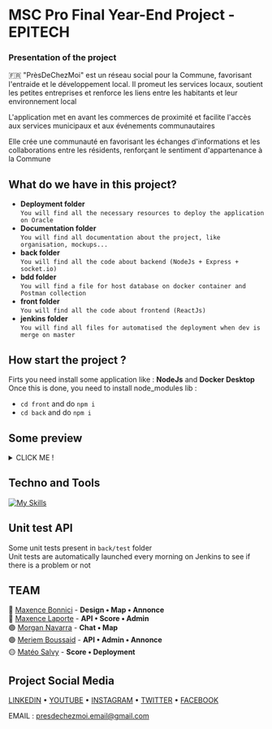 # MSC Pro Final Year-End Project - EPITECH

### Presentation of the project
🇫🇷 "PrèsDeChezMoi" est un réseau social pour la Commune, favorisant l'entraide et le développement local. Il promeut les services locaux, soutient les petites entreprises et renforce les liens entre les habitants et leur environnement local  

L'application met en avant les commerces de proximité et facilite l'accès aux services municipaux et aux événements communautaires  

Elle crée une communauté en favorisant les échanges d'informations et les collaborations entre les résidents, renforçant le sentiment d'appartenance à la Commune

## What do we have in this project?
- **Deployment folder**  
`You will find all the necessary resources to deploy the application on Oracle`  
- **Documentation folder**  
`You will find all documentation about the project, like organisation, mockups...`    
- **back folder**   
`You will find all the code about backend (NodeJs + Express + socket.io)`  
- **bdd folder**  
`You will find a file for host database on docker container and Postman collection`  
- **front folder**  
`You will find all the code about frontend (ReactJs)`    
- **jenkins folder**  
`You will find all files for automatised the deployment when dev is merge on master`  

## How start the project ?
Firts you need install some application like : **NodeJs** and **Docker Desktop**  
Once this is done, you need to install node_modules lib :  
- ``` cd front ``` and do ``` npm i ```
- ``` cd back ``` and do ``` npm i ```

## Some preview

<details>
  <summary>CLICK ME !</summary>
  <img width="550" alt="Landing_page_1" src="https://github.com/EpitechMscProPromo2025/T-YEP-600-MAR-6-1-finalproject-mateo.salvy/assets/110362553/8081e3fa-0d8c-44e4-b975-d34e1a165203">
  <img width="549" alt="404" src="https://github.com/EpitechMscProPromo2025/T-YEP-600-MAR-6-1-finalproject-mateo.salvy/assets/110362553/9004e0f6-90d6-433f-be57-56b373d42d91">
  <img width="551" alt="Feed_user" src="https://github.com/EpitechMscProPromo2025/T-YEP-600-MAR-6-1-finalproject-mateo.salvy/assets/110362553/30ee57e6-6530-48c0-beb4-1d82c7b5b97a">
  <img width="550" alt="Administration_general_admin_1" src="https://github.com/EpitechMscProPromo2025/T-YEP-600-MAR-6-1-finalproject-mateo.salvy/assets/110362553/2d38679f-9d7f-4914-9013-eab59838b0ad">
  <img width="548" alt="Chatbot_FAQ" src="https://github.com/EpitechMscProPromo2025/T-YEP-600-MAR-6-1-finalproject-mateo.salvy/assets/110362553/74855eb1-387c-470a-baef-8e1203b43fa4">
  <img width="549" alt="Profil_parameter_achievement" src="https://github.com/EpitechMscProPromo2025/T-YEP-600-MAR-6-1-finalproject-mateo.salvy/assets/110362553/f1fd0fcb-db92-4378-820d-cd7a5f44ff90">
</details>

## Techno and Tools
[![My Skills](https://skills.thijs.gg/icons?i=react,css,docker,nodejs,figma,mysql&theme=light)](https://skills.thijs.gg)

## Unit test API
Some unit tests present in `back/test` folder  
Unit tests are automatically launched every morning on Jenkins to see if there is a problem or not

## TEAM
🔵 [Maxence Bonnici](https://github.com/ImMaxence) - **Design • Map • Annonce**  
🔴 [Maxence Laporte](https://www.linkedin.com/in/maxence-laporte-391583230/) - **API • Score • Admin**   
🟢 [Morgan Navarra](https://www.linkedin.com/in/morgan-navarra-b214b9181/) - **Chat • Map**    
🟣 [Meriem Boussaid](https://www.linkedin.com/in/meriem-boussaid-571194220/) - **API • Admin • Annonce**    
🟡 [Matéo Salvy](https://www.linkedin.com/in/mat%C3%A9o-salvy-81288a250/) - **Score • Deployment**  

## Project Social Media
[LINKEDIN](https://www.linkedin.com/in/mfive-presdechezmoi-80aa89282/) • [YOUTUBE](https://www.youtube.com/@PresDeChezMoi) • [INSTAGRAM](https://instagram.com/presdechezmoi?igshid=OGQ5ZDc2ODk2ZA==) • [TWITTER](https://twitter.com/PresDeChezMoi) • [FACEBOOK](https://www.facebook.com/profile.php?id=100094532983584)  

EMAIL : presdechezmoi.email@gmail.com
